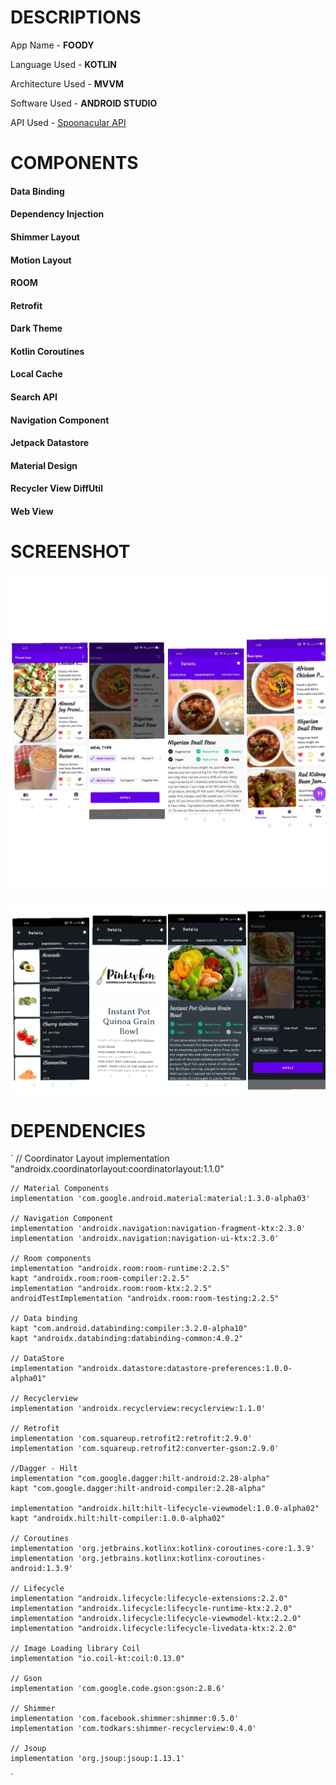 # DESCRIPTIONS

App Name - **FOODY**
 
Language Used - **KOTLIN**
 
Architecture Used - **MVVM**

Software Used - **ANDROID STUDIO**

API Used - [Spoonacular API](https://spoonacular.com/food-api)

# COMPONENTS

#### Data Binding
#### Dependency Injection
#### Shimmer Layout
#### Motion Layout
#### ROOM 
#### Retrofit
#### Dark Theme
#### Kotlin Coroutines
#### Local Cache
#### Search API
#### Navigation Component
#### Jetpack Datastore
#### Material Design
#### Recycler View DiffUtil
#### Web View

# SCREENSHOT

![](Images/img1.jpg) 

![](Images/img2.jpg)

# DEPENDENCIES

`
// Coordinator Layout
    implementation "androidx.coordinatorlayout:coordinatorlayout:1.1.0"

    // Material Components
    implementation 'com.google.android.material:material:1.3.0-alpha03'

    // Navigation Component
    implementation 'androidx.navigation:navigation-fragment-ktx:2.3.0'
    implementation 'androidx.navigation:navigation-ui-ktx:2.3.0'

    // Room components
    implementation "androidx.room:room-runtime:2.2.5"
    kapt "androidx.room:room-compiler:2.2.5"
    implementation "androidx.room:room-ktx:2.2.5"
    androidTestImplementation "androidx.room:room-testing:2.2.5"

    // Data binding
    kapt "com.android.databinding:compiler:3.2.0-alpha10"
    kapt "androidx.databinding:databinding-common:4.0.2"

    // DataStore
    implementation "androidx.datastore:datastore-preferences:1.0.0-alpha01"

    // Recyclerview
    implementation 'androidx.recyclerview:recyclerview:1.1.0'

    // Retrofit
    implementation 'com.squareup.retrofit2:retrofit:2.9.0'
    implementation 'com.squareup.retrofit2:converter-gson:2.9.0'

    //Dagger - Hilt
    implementation "com.google.dagger:hilt-android:2.28-alpha"
    kapt "com.google.dagger:hilt-android-compiler:2.28-alpha"

    implementation "androidx.hilt:hilt-lifecycle-viewmodel:1.0.0-alpha02"
    kapt "androidx.hilt:hilt-compiler:1.0.0-alpha02"

    // Coroutines
    implementation 'org.jetbrains.kotlinx:kotlinx-coroutines-core:1.3.9'
    implementation 'org.jetbrains.kotlinx:kotlinx-coroutines-android:1.3.9'

    // Lifecycle
    implementation "androidx.lifecycle:lifecycle-extensions:2.2.0"
    implementation "androidx.lifecycle:lifecycle-runtime-ktx:2.2.0"
    implementation "androidx.lifecycle:lifecycle-viewmodel-ktx:2.2.0"
    implementation "androidx.lifecycle:lifecycle-livedata-ktx:2.2.0"

    // Image Loading library Coil
    implementation "io.coil-kt:coil:0.13.0"

    // Gson
    implementation 'com.google.code.gson:gson:2.8.6'

    // Shimmer
    implementation 'com.facebook.shimmer:shimmer:0.5.0'
    implementation 'com.todkars:shimmer-recyclerview:0.4.0'

    // Jsoup
    implementation 'org.jsoup:jsoup:1.13.1'
`
